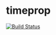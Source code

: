 # timeprop

[![Build Status](https://github.com/shinaoka/timeprop.jl/actions/workflows/CI.yml/badge.svg?branch=main)](https://github.com/shinaoka/timeprop.jl/actions/workflows/CI.yml?query=branch%3Amain)
